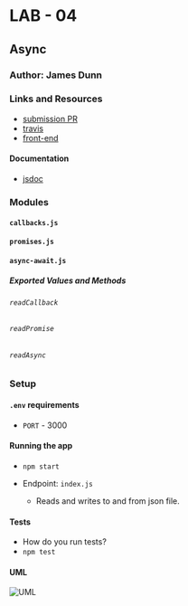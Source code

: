 # LAB - 04

## Async

### Author: James Dunn

### Links and Resources

- [submission PR](https://github.com/james-401-advanced-javascript/lab-04/pull/1)
- [travis](https://travis-ci.com/james-401-advanced-javascript/lab-04)
- [front-end](https://jamesdunn-lab-04.herokuapp.com)

#### Documentation

- [jsdoc](https://jamesdunn-lab-04.herokuapp.com/docs)

### Modules

#### `callbacks.js`

#### `promises.js`

#### `async-await.js`

##### Exported Values and Methods

###### `readCallback`

###### `readPromise`

###### `readAsync`

### Setup

#### `.env` requirements

- `PORT` - 3000

#### Running the app

- `npm start`
- Endpoint: `index.js`

  - Reads and writes to and from json file.

#### Tests

- How do you run tests?
- `npm test`

#### UML

![UML](./images/lab-03.jpg)
